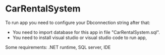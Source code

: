 # CarRentalSystem
To run app you need to configure your Dbconnection string after that:
- You need to import database for this app in file "CarRentalSystem.sql".
- You need to install visual studio or visual studio code to run app,

Some requirements:
.NET runtime, SQL server, IDE 
